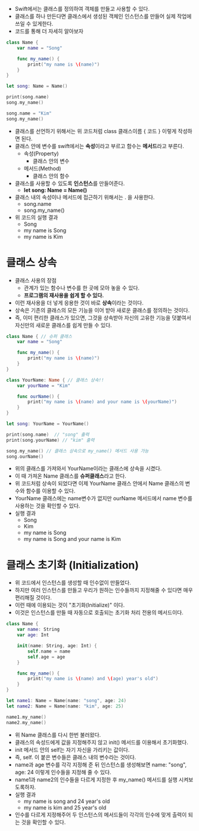 - Swift에서는 클래스를 정의하여 객체를 만들고 사용할 수 있다.
- 클래스를 하나 만든다면 클래스에서 생성된 객체인 인스턴스를 만들어 실제 작업에 쓰일 수 있게한다.
- 코드를 통해 더 자세히 알아보자
```swift
class Name {
	var name = "Song"

	func my_name() {
		print("my name is \(name)")
	}
}

let song: Name = Name()

print(song.name)
song.my_name()

song.name = "Kim"
song.my_name()
```
- 클래스를 선언하기 위해서는 위 코드처럼 class 클래스이름 { 코드 } 이렇게 작성하면 된다.
- 클래스 안에 변수를 swift에서는 **속성**이라고 부르고 함수는 **메서드**라고 부른다.
	- 속성(Property)
		- 클래스 안의 변수
	- 메서드(Method)
		- 클래스 안의 함수
- 클래스를 사용할 수 있도록 **인스턴스**를 만들어준다.
	- **let song: Name = Name()**
- 클래스 내의 속성이나 메서드에 접근하기 위해서는 . 을 사용한다.
	- song.name
	- song.my_name()
- 위 코드의 실행 결과
	- Song
	- my name is Song
	- my name is Kim
# 클래스 상속
- 클래스 사용의 장점
	- 관계가 있는 함수나 변수를 한 곳에 모아 놓을 수 있다.
	- **프로그램의 재사용을 쉽게 할 수 있다.**
- 이런 재사용을 더 넣게 응용한 것이 바로 **상속**이라는 것이다.
- 상속은 기존의 클래스의 모든 기능을 이어 받아 새로운 클래스를 정의하는 것이다.
- 즉, 이미 편리한 클래스가 있으면, 그것을 상속받아 자신의 고유한 기능을 덧붙여서 자신만의 새로운 클래스를 쉽게 만들 수 있다.
```swift
class Name { // 슈퍼 클래스
	var name = "Song"

	func my_name() {
		print("my name is \(name)")
	}
}

class YourName: Name { // 클래스 상속!!
	var yourName = "Kim"

	func ourName() {
		print("my name is \(name) and your name is \(yourName)")
	}
}

let song: YourName = YourName()

print(song.name)  // "song" 출력
print(song.yourName) // "kim" 출력

song.my_name() // 클래스 상속으로 my_name() 메서드 사용 가능
song.ourName()
```
- 위의 클래스를 가져와서 YourName이라는 클래스에 상속을 시켰다.
- 이 때 가져온 Name 클래스를 **슈퍼클래스**라고 한다.
- 위 코드처럼 상속이 되었다면 이제 YourName 클래스 안에서 Name 클래스의 변수와 함수를 이용할 수 있다.
- YourName 클래스에는 name변수가 없지만 ourName 메서드에서 name 변수를 사용하는 것을 확인할 수 있다.
- 실행 결과
	- Song
	- Kim
	- my name is Song
	- my name is Song and your name is Kim

# 클래스 초기화 (Initialization)
- 위 코드에서 인스턴스를 생성할 때 인수없이 만들었다.
- 하지만 여러 인스턴스를 만들고 우리가 원하는 인수들까지 지정해줄 수 있다면 매우 편리해질 것이다.
- 이런 때에 이용되는 것이 "초기화(Initialize)" 이다.
- 이것은 인스턴스를 만들 때 자동으로 호출되는 초기화 처리 전용의 메서드이다.
```swift
class Name {
	var name: String
	var age: Int

	init(name: String, age: Int) {
		self.name = name
		self.age = age
	}

	func my_name() {
		print("my name is \(name) and \(age) year's old")
	}
}

let name1: Name = Name(name: "song", age: 24)
let name2: Name = Name(name: "kim", age: 25)

name1.my_name()
name2.my_name()
```
- 위 Name 클래스를 다시 한번 불러왔다.
- 클래스의 속성드에게 값을 지정해주지 않고 init() 메서드를 이용해서 초기화했다.
- init 메서드 안의 self는 자기 자신을 가리키는 값이다.
- 즉, self. 이 붙은 변수들은 클래스 내의 변수라는 것이다.
- name과 age 변수를 각각 지정해 준 뒤 인스턴스를 생성해보면 name: "song", age: 24 이렇게 인수들을 지정해 줄 수 있다.
- name1과 name2의 인수들을 다르게 지정한 후 my_name() 메서드를 실행 시켜보도록하자.
- 실행 결과
	- my name is song and 24 year's old
	- my name is kim and 25 year's old
- 인수를 다르게 지정해주어 두 인스턴스의 메서드들이 각각의 인수에 맞게 출력이 되는 것을 확인할 수 있다.